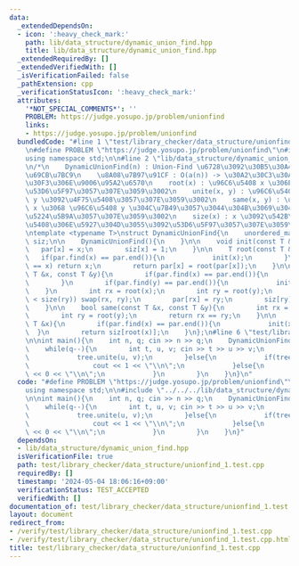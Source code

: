 ```yaml
---
data:
  _extendedDependsOn:
  - icon: ':heavy_check_mark:'
    path: lib/data_structure/dynamic_union_find.hpp
    title: lib/data_structure/dynamic_union_find.hpp
  _extendedRequiredBy: []
  _extendedVerifiedWith: []
  _isVerificationFailed: false
  _pathExtension: cpp
  _verificationStatusIcon: ':heavy_check_mark:'
  attributes:
    '*NOT_SPECIAL_COMMENTS*': ''
    PROBLEM: https://judge.yosupo.jp/problem/unionfind
    links:
    - https://judge.yosupo.jp/problem/unionfind
  bundledCode: "#line 1 \"test/library_checker/data_structure/unionfind_1.test.cpp\"\
    \n#define PROBLEM \"https://judge.yosupo.jp/problem/unionfind\"\n#include <bits/stdc++.h>\n\
    using namespace std;\n\n#line 2 \"lib/data_structure/dynamic_union_find.hpp\"\n\
    \n/*\n    DynamicUnionFind(n) : Union-Find \u6728\u3092\u30B5\u30A4\u30BAn\u3067\
    \u69CB\u7BC9\n    \u8A08\u7B97\u91CF : O(a(n)) -> \u30A2\u30C3\u30AB\u30FC\u30DE\
    \u30F3\u306E\u9006\u95A2\u6570\n    root(x) : \u96C6\u5408 x \u306E\u6839\u3092\
    \u53D6\u5F97\u3057\u307E\u3059\u3002\n    unite(x, y) : \u96C6\u5408 x \u3068\
    \ y \u3092\u4F75\u5408\u3057\u307E\u3059\u3002\n    same(x, y) : \u96C6\u5408\
    \ x \u3068 \u96C6\u5408 y \u304C\u7B49\u3057\u3044\u304B\u3069\u3046\u304B\u3092\
    \u5224\u5B9A\u3057\u307E\u3059\u3002\n    size(x) : x \u3092\u542B\u3080\u96C6\
    \u5408\u306E\u5927\u304D\u3055\u3092\u53D6\u5F97\u3057\u307E\u3059\u3002\n*/\n\
    \ntemplate <typename T>\nstruct DynamicUnionFind{\n    unordered_map<T, T> par,\
    \ siz;\n\n    DynamicUnionFind(){\n    }\n\n    void init(const T &x){\n     \
    \   par[x] = x;\n        siz[x] = 1;\n    }\n\n    T root(const T &x){\n     \
    \   if(par.find(x) == par.end()){\n            init(x);\n        }\n        if(par[x]\
    \ == x) return x;\n        return par[x] = root(par[x]);\n    }\n\n    void unite(const\
    \ T &x, const T &y){\n        if(par.find(x) == par.end()){\n            init(x);\n\
    \        }\n        if(par.find(y) == par.end()){\n            init(y);\n    \
    \    }\n        int rx = root(x);\n        int ry = root(y);\n        if(size(rx)\
    \ < size(ry)) swap(rx, ry);\n        par[rx] = ry;\n        siz[ry] += siz[rx];\n\
    \    }\n\n    bool same(const T &x, const T &y){\n        int rx = root(x);\n\
    \        int ry = root(y);\n        return rx == ry;\n    }\n\n    T size(const\
    \ T &x){\n        if(par.find(x) == par.end()){\n            init(x);\n      \
    \  }\n        return siz[root(x)];\n    }\n};\n#line 6 \"test/library_checker/data_structure/unionfind_1.test.cpp\"\
    \n\nint main(){\n    int n, q; cin >> n >> q;\n    DynamicUnionFind<int> tree;\n\
    \    while(q--){\n        int t, u, v; cin >> t >> u >> v;\n        if(t == 0){\n\
    \            tree.unite(u, v);\n        }else{\n            if(tree.same(u, v)){\n\
    \                cout << 1 << \"\\n\";\n            }else{\n                cout\
    \ << 0 << \"\\n\";\n            }\n        }\n    }\n}\n"
  code: "#define PROBLEM \"https://judge.yosupo.jp/problem/unionfind\"\n#include <bits/stdc++.h>\n\
    using namespace std;\n\n#include \"../../../lib/data_structure/dynamic_union_find.hpp\"\
    \n\nint main(){\n    int n, q; cin >> n >> q;\n    DynamicUnionFind<int> tree;\n\
    \    while(q--){\n        int t, u, v; cin >> t >> u >> v;\n        if(t == 0){\n\
    \            tree.unite(u, v);\n        }else{\n            if(tree.same(u, v)){\n\
    \                cout << 1 << \"\\n\";\n            }else{\n                cout\
    \ << 0 << \"\\n\";\n            }\n        }\n    }\n}"
  dependsOn:
  - lib/data_structure/dynamic_union_find.hpp
  isVerificationFile: true
  path: test/library_checker/data_structure/unionfind_1.test.cpp
  requiredBy: []
  timestamp: '2024-05-04 18:06:16+09:00'
  verificationStatus: TEST_ACCEPTED
  verifiedWith: []
documentation_of: test/library_checker/data_structure/unionfind_1.test.cpp
layout: document
redirect_from:
- /verify/test/library_checker/data_structure/unionfind_1.test.cpp
- /verify/test/library_checker/data_structure/unionfind_1.test.cpp.html
title: test/library_checker/data_structure/unionfind_1.test.cpp
---
```

